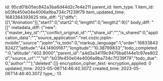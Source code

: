 id: 95cd01b05ec842a3ba6d44d2c7e4e211
parent_id: 
item_type: 1
item_id: b03fe450e04e4006a9ba734c7f239f79
item_updated_time: 1683384393625
title_diff: "[{\"diffs\":[[1,\"Animation\"]],\"start1\":0,\"start2\":0,\"length1\":0,\"length2\":9}]"
body_diff: "[]"
metadata_diff: {"new":{"master_key_id":"","conflict_original_id":"","share_id":"","is_shared":0,"application_data":"","source_application":"net.cozic.joplin-mobile","source":"joplin","is_todo":0,"markup_language":1,"order":1683384382427,"latitude":"44.14909167","longitude":"10.38799833","todo_completed":0,"altitude":"402.9000","parent_id":"a4d3a34119c9475ba6144e1c97ee802d","source_url":"","id":"b03fe450e04e4006a9ba734c7f239f79","todo_due":0,"author":""},"deleted":[]}
encryption_cipher_text: 
encryption_applied: 0
updated_time: 2023-05-06T14:46:40.307Z
created_time: 2023-05-06T14:46:40.307Z
type_: 13